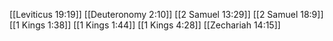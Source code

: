 [[Leviticus 19:19]]
[[Deuteronomy 2:10]]
[[2 Samuel 13:29]]
[[2 Samuel 18:9]]
[[1 Kings 1:38]]
[[1 Kings 1:44]]
[[1 Kings 4:28]]
[[Zechariah 14:15]]
